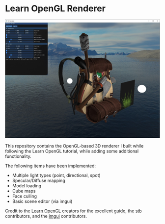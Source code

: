 # Learn OpenGL Renderer

![Renderer](/renderer.jpg)

This repository contains the OpenGL-based 3D renderer I built while following the Learn OpenGL tutorial, while adding some additional functionality.

The following items have been implemented:

* Multiple light types (point, directional, spot)
* Specular/Diffuse mapping
* Model loading
* Cube maps
* Face culling
* Basic scene editor (via imgui)

Credit to the [Learn OpenGL](https://learnopengl.com/) creators for the excellent guide, the [stb](https://github.com/nothings/stb) contributors, and the [imgui](https://github.com/ocornut/imgui) contributors.